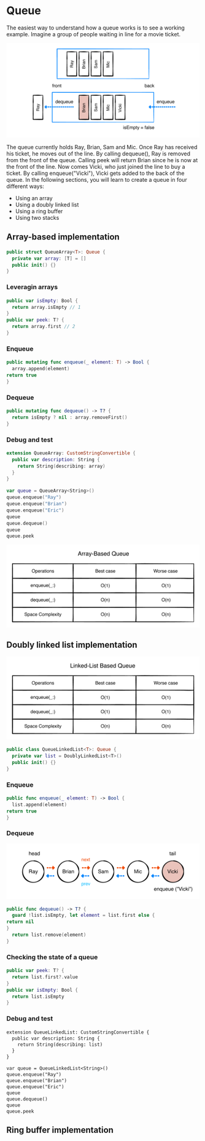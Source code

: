 # Queue

The easiest way to understand how a queue works is to see a working example. Imagine a group of people waiting in line for a movie ticket.

![1.png](source/1.png "1.png")

The queue currently holds Ray, Brian, Sam and Mic. Once Ray has received his ticket, he moves out of the line. By calling dequeue(), Ray is removed from the front of the queue.
Calling peek will return Brian since he is now at the front of the line.
Now comes Vicki, who just joined the line to buy a ticket. By calling enqueue("Vicki"),
Vicki gets added to the back of the queue.
In the following sections, you will learn to create a queue in four different ways:

* Using an array
* Using a doubly linked list
* Using a ring buffer
* Using two stacks

## Array-based implementation

```swift
public struct QueueArray<T>: Queue {
  private var array: [T] = []
  public init() {}
}
```

### Leveragin arrays

```swift
public var isEmpty: Bool {
  return array.isEmpty // 1
}
public var peek: T? {
  return array.first // 2
}
```

### Enqueue

```swift
public mutating func enqueue(_ element: T) -> Bool {
  array.append(element)
return true
}
```

### Dequeue

```swift
public mutating func dequeue() -> T? {
  return isEmpty ? nil : array.removeFirst()
}
```

### Debug and test

```swift
extension QueueArray: CustomStringConvertible {
  public var description: String {
    return String(describing: array)
  }
}
```

```swift
var queue = QueueArray<String>()
queue.enqueue("Ray")
queue.enqueue("Brian")
queue.enqueue("Eric")
queue
queue.dequeue()
queue
queue.peek
```

![2.png](source/2.png "2.png")


## Doubly linked list implementation
![3.png](source/3.png "3.png")

```swift
public class QueueLinkedList<T>: Queue {
  private var list = DoublyLinkedList<T>()
  public init() {}
}
```

### Enqueue

```swift
public func enqueue(_ element: T) -> Bool {
  list.append(element)
return true
}
```

### Dequeue

![4.png](source/4.png "4.png")

```swift
public func dequeue() -> T? {
  guard !list.isEmpty, let element = list.first else {
return nil
}
  return list.remove(element)
}
```

### Checking the state of a queue

```swift
public var peek: T? {
  return list.first?.value
}
public var isEmpty: Bool {
  return list.isEmpty
}
```

### Debug and test
```
extension QueueLinkedList: CustomStringConvertible {
  public var description: String {
    return String(describing: list)
  }
}
```
```
var queue = QueueLinkedList<String>()
queue.enqueue("Ray")
queue.enqueue("Brian")
queue.enqueue("Eric")
queue
queue.dequeue()
queue
queue.peek
```

## Ring buffer implementation
```swift

```
```swift
```
```swift
```
```swift
```
```swift
```
```swift
```










